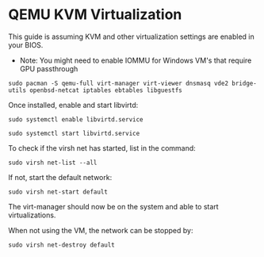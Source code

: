 # QEMU KVM Virtualization

This guide is assuming KVM and other virtualization settings are enabled in your BIOS. 

- Note: You might need to enable IOMMU for Windows VM's that require GPU passthrough


```
sudo pacman -S qemu-full virt-manager virt-viewer dnsmasq vde2 bridge-utils openbsd-netcat iptables ebtables libguestfs
```

Once installed, enable and start libvirtd:

```
sudo systemctl enable libvirtd.service
```

```
sudo systemctl start libvirtd.service
```

To check if the virsh net has started, list in the command:

```
sudo virsh net-list --all
```

If not, start the default network:

```
sudo virsh net-start default
```

The virt-manager should now be on the system and able to start virtualizations.

When not using the VM, the network can be stopped by:

```
sudo virsh net-destroy default
```
